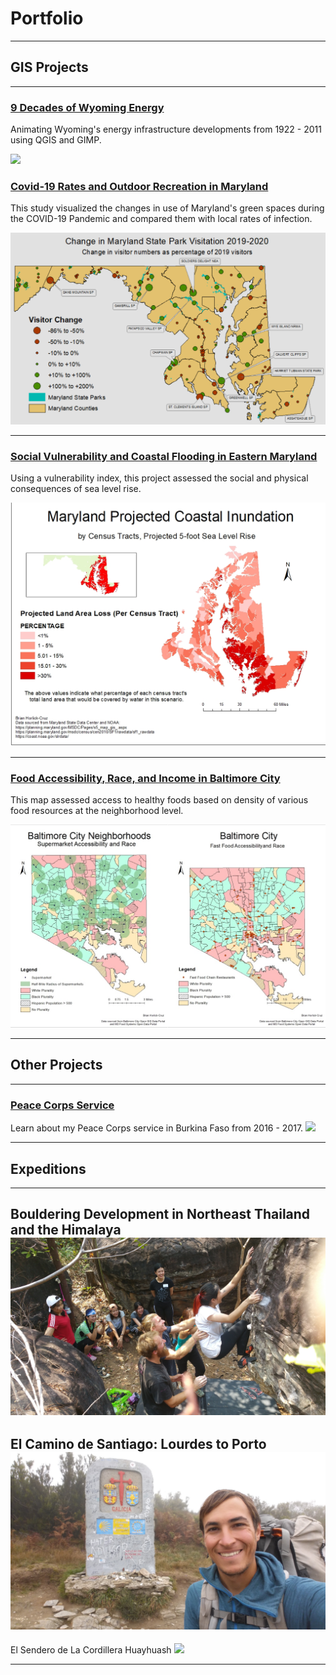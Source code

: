 
# Portfolio

---

## GIS Projects
---

### [9 Decades of Wyoming Energy](wyoming_energy/wyoming.md)

Animating Wyoming's energy infrastructure developments from 1922 - 2011 using QGIS and GIMP.

[<img src="wyoming_energy/wyoming_energy1.gif"/>](wyoming_energy/wyoming.md)


### [Covid-19 Rates and Outdoor Recreation in Maryland](covid_mapping/index.md)

This study visualized the changes in use of Maryland's green spaces during the COVID-19 Pandemic and compared them with local rates of infection.

[<img src="covid_mapping/mapping covid.png"/>](covid_mapping/index.md)

---
### [Social Vulnerability and Coastal Flooding in Eastern Maryland](coastal_flooding/index.md)

Using a vulnerability index, this project assessed the social and physical consequences of sea level rise.

[<img src="coastal_flooding/Horlick-Cruz_Lab2_five_foot_map.jpg"/>](coastal_flooding/index.md)

---
### [Food Accessibility, Race, and Income in Baltimore City](food_maps/index.md)

This map assessed access to healthy foods based on density of various food resources at the neighborhood level.

[<img src="food_maps/food&race.jpg">](food_maps/index.md)

---
## Other Projects
---
### [Peace Corps Service](etude_project/project_page.md)
Learn about my Peace Corps service in Burkina Faso from 2016 - 2017.
[<img src="images/SAM_1595.jpg"/>](etude_project/project_page.md) 

---

## Expeditions 
---
Bouldering Development in  Northeast Thailand and the Himalaya
[<img src="images/20180225_131053.jpg">]()
---
El Camino de Santiago: Lourdes to Porto
<img src="images/20171112_115828.jpg">
---
El Sendero de La Cordillera Huayhuash
<img src="images/SAM_1055.jpg">

---

